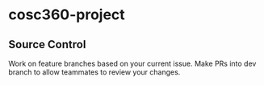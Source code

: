 # cosc360-project

## Source Control
Work on feature branches based on your current issue. Make PRs into dev branch to allow teammates to review your changes.
